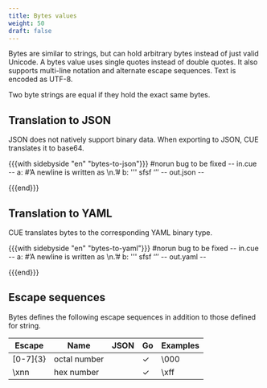 ```yaml
---
title: Bytes values
weight: 50
draft: false
---
```


Bytes are similar to strings, but can hold arbitrary bytes instead of just valid
Unicode. A bytes value uses single quotes instead of double quotes.  It also
supports multi-line notation and alternate escape sequences. Text is encoded as
UTF-8.

Two byte strings are equal if they hold the exact same bytes.

## Translation to JSON

JSON does not natively support binary data.
When exporting to JSON, CUE translates it to base64.

{{{with sidebyside "en" "bytes-to-json"}}}
#norun bug to be fixed
-- in.cue --
a: #’A newline is written as \n.’#
b: '''
    sfsf
    ‘’’
-- out.json --

{{{end}}}
## Translation to YAML

CUE translates bytes to the corresponding YAML binary type.

{{{with sidebyside "en" "bytes-to-yaml"}}}
#norun bug to be fixed
-- in.cue --
a: #’A newline is written as \n.’#
b: '''
    sfsf
    ‘’’
-- out.yaml --

{{{end}}}
## Escape sequences

Bytes defines the following escape sequences in addition to those defined for
string.

| Escape | Name | JSON | Go | Examples |
| --- | --- | --- | --- | --- |
| \[0-7]{3} | octal number |  | ✓ | \000 |
| \xnn | hex number |  | ✓ | \xff |

<!-- TODO: should we deprecate octal numbers? -->
